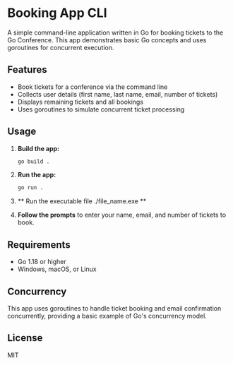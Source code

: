 # Booking App CLI

A simple command-line application written in Go for booking tickets to the Go Conference. This app demonstrates basic Go concepts and uses goroutines for concurrent execution.

## Features

- Book tickets for a conference via the command line
- Collects user details (first name, last name, email, number of tickets)
- Displays remaining tickets and all bookings
- Uses goroutines to simulate concurrent ticket processing

## Usage

1. **Build the app:**
   ```sh
   go build .
   ```
2. **Run the app:**
   ```sh
   go run .
   ```
3. ** Run the executable file ./file_name.exe **

4. **Follow the prompts** to enter your name, email, and number of tickets to book.

## Requirements

- Go 1.18 or higher
- Windows, macOS, or Linux

## Concurrency

This app uses goroutines to handle ticket booking and email confirmation concurrently, providing a basic example of Go's concurrency model.

## License

MIT
